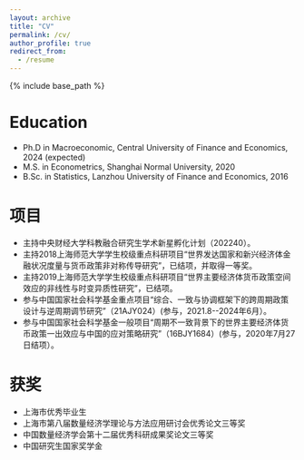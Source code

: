 ```yaml
---
layout: archive
title: "CV"
permalink: /cv/
author_profile: true
redirect_from:
  - /resume
---
```


{% include base_path %}


Education
======
* Ph.D in Macroeconomic, Central University of Finance and Economics, 2024 (expected)
* M.S. in Econometrics, Shanghai Normal University, 2020
* B.Sc. in Statistics, Lanzhou University of Finance and Economics, 2016


项目
======
* 主持中央财经大学科教融合研究生学术新星孵化计划（202240）。
*	主持2018上海师范大学学生校级重点科研项目“世界发达国家和新兴经济体金融状况度量与货币政策非对称传导研究”，已结项，并取得一等奖。
*	主持2019上海师范大学学生校级重点科研项目“世界主要经济体货币政策空间效应的非线性与时变异质性研究”，已结项。
* 参与中国国家社会科学基金重点项目“综合、一致与协调框架下的跨周期政策设计与逆周期调节研究”（21AJY024）(参与，2021.8--2024年6月）。
* 参与中国国家社会科学基金一般项目“周期不一致背景下的世界主要经济体货币政策一出效应与中国的应对策略研究”（16BJY1684）(参与，2020年7月27日结项）。

获奖
======
* 上海市优秀毕业生
* 上海市第八届数量经济学理论与方法应用研讨会优秀论文三等奖
* 中国数量经济学会第十二届优秀科研成果奖论文三等奖
* 中国研究生国家奖学金



<!--- 
Education
======
* B.S. in GitHub, GitHub University, 2012
* M.S. in Jekyll, GitHub University, 2014
* Ph.D in Version Control Theory, GitHub University, 2018 (expected)

Work experience
======
* Summer 2015: Research Assistant
  * Github University
  * Duties included: Tagging issues
  * Supervisor: Professor Git

* Fall 2015: Research Assistant
  * Github University
  * Duties included: Merging pull requests
  * Supervisor: Professor Hub
  
Skills
======
* Skill 1
* Skill 2
  * Sub-skill 2.1
  * Sub-skill 2.2
  * Sub-skill 2.3
* Skill 3

Publications
======
  <ul>{% for post in site.publications %}
    {% include archive-single-cv.html %}
  {% endfor %}</ul>
  
Talks
======
  <ul>{% for post in site.talks %}
    {% include archive-single-talk-cv.html %}
  {% endfor %}</ul>
  
Teaching
======
  <ul>{% for post in site.teaching %}
    {% include archive-single-cv.html %}
  {% endfor %}</ul>
  
Service and leadership
======
* Currently signed in to 43 different slack teams
--->
